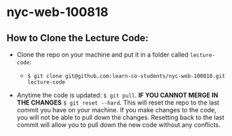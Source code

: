 # nyc-web-100818

## How to Clone the Lecture Code:

- Clone the repo on your machine and put it in a folder called `lecture-code`:
  - `$ git clone git@github.com:learn-co-students/nyc-web-100818.git lecture-code`

- Anytime the code is updated: `$ git pull`. **IF YOU CANNOT MERGE IN THE CHANGES** `$ git reset --hard`. This will reset the repo to the last commit you have on your machine. If you make changes to the code, you will not be able to pull down the changes. Resetting back to the last commit will allow you to pull down the new code without any conflicts.
